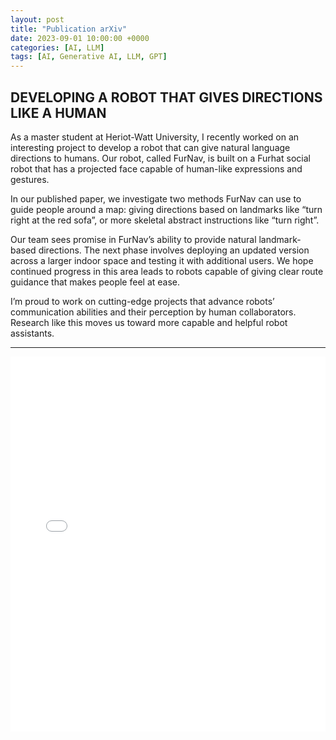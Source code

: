 ```yaml
---
layout: post
title: "Publication arXiv"
date: 2023-09-01 10:00:00 +0000
categories: [AI, LLM]
tags: [AI, Generative AI, LLM, GPT]
---
```


## DEVELOPING A ROBOT THAT GIVES DIRECTIONS LIKE A HUMAN
As a master student at Heriot-Watt University, I recently worked on an interesting project to develop a robot that can give natural language directions to humans. Our robot, called FurNav, is built on a Furhat social robot that has a projected face capable of human-like expressions and gestures.

In our published paper, we investigate two methods FurNav can use to guide people around a map: giving directions based on landmarks like “turn right at the red sofa”, or more skeletal abstract instructions like “turn right”.

Our team sees promise in FurNav’s ability to provide natural landmark-based directions. The next phase involves deploying an updated version across a larger indoor space and testing it with additional users. We hope continued progress in this area leads to robots capable of giving clear route guidance that makes people feel at ease.

I’m proud to work on cutting-edge projects that advance robots’ communication abilities and their perception by human collaborators. Research like this moves us toward more capable and helpful robot assistants.

---
<iframe src="/pdf/arxiv.pdf" style="width:100%; height:600px; border:none;"></iframe>
